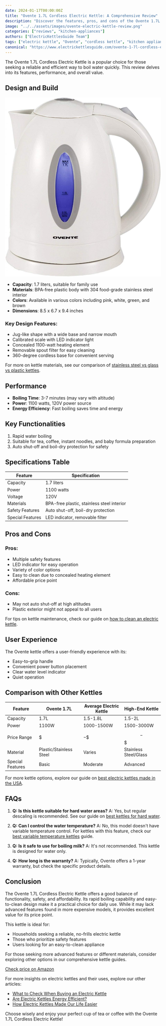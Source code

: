 ```yaml
---
date: 2024-01-17T00:00:00Z
title: "Ovente 1.7L Cordless Electric Kettle: A Comprehensive Review"
description: "Discover the features, pros, and cons of the Ovente 1.7L Cordless Electric Kettle. Learn about its design, performance, and safety features to decide if it's the right kettle for your needs."
image: "../../assets/images/ovente-electric-kettle-review.png"
categories: ["reviews", "kitchen-appliances"]
authors: ["ElectricKettlesGuide Team"]
tags: ["electric kettle", "Ovente", "cordless kettle", "kitchen appliances"]
canonical: "https://www.electrickettlesguide.com/ovente-1-7l-cordless-electric-kettle-review/"
---
```


The Ovente 1.7L Cordless Electric Kettle is a popular choice for those seeking a reliable and efficient way to boil water quickly. This review delves into its features, performance, and overall value.

## Design and Build

![Ovente Electric Kettle](../../assets/images/ovente-1-894x1024.jpg)

- **Capacity**: 1.7 liters, suitable for family use
- **Materials**: BPA-free plastic body with 304 food-grade stainless steel interior
- **Colors**: Available in various colors including pink, white, green, and brown
- **Dimensions**: 8.5 x 6.7 x 9.4 inches

### Key Design Features:
- Jug-like shape with a wide base and narrow mouth
- Calibrated scale with LED indicator light
- Concealed 1100-watt heating element
- Removable spout filter for easy cleaning
- 360-degree cordless base for convenient serving

For more on kettle materials, see our comparison of [stainless steel vs glass vs plastic kettles](https://www.electrickettlesguide.com/stainless-steel-vs-glass-vs-plastic-kettle/).

## Performance

- **Boiling Time**: 3-7 minutes (may vary with altitude)
- **Power**: 1100 watts, 120V power source
- **Energy Efficiency**: Fast boiling saves time and energy

## Key Functionalities

1. Rapid water boiling
2. Suitable for tea, coffee, instant noodles, and baby formula preparation
3. Auto shut-off and boil-dry protection for safety

## Specifications Table

| Feature | Specification |
|---------|---------------|
| Capacity | 1.7 liters |
| Power | 1100 watts |
| Voltage | 120V |
| Materials | BPA-free plastic, stainless steel interior |
| Safety Features | Auto shut-off, boil-dry protection |
| Special Features | LED indicator, removable filter |

## Pros and Cons

### Pros:
- Multiple safety features
- LED indicator for easy operation
- Variety of color options
- Easy to clean due to concealed heating element
- Affordable price point

### Cons:
- May not auto shut-off at high altitudes
- Plastic exterior might not appeal to all users

For tips on kettle maintenance, check our guide on [how to clean an electric kettle](https://www.electrickettlesguide.com/how-to-clean-an-electric-kettle/).

## User Experience

The Ovente kettle offers a user-friendly experience with its:
- Easy-to-grip handle
- Convenient power button placement
- Clear water level indicator
- Quiet operation

## Comparison with Other Kettles

| Feature | Ovente 1.7L | Average Electric Kettle | High-End Kettle |
|---------|-------------|-------------------------|-----------------|
| Capacity | 1.7L | 1.5-1.8L | 1.5-2L |
| Power | 1100W | 1000-1500W | 1500-3000W |
| Price Range | $ | $-$$ | $$-$$$ |
| Material | Plastic/Stainless Steel | Varies | Stainless Steel/Glass |
| Special Features | Basic | Moderate | Advanced |

For more kettle options, explore our guide on [best electric kettles made in the USA](https://www.electrickettlesguide.com/best-electric-kettles-made-in-the-usa/).

## FAQs

1. **Q: Is this kettle suitable for hard water areas?**
   A: Yes, but regular descaling is recommended. See our guide on [best kettles for hard water](https://www.electrickettlesguide.com/best-kettles-for-hard-water/).

2. **Q: Can I control the water temperature?**
   A: No, this model doesn't have variable temperature control. For kettles with this feature, check our [best variable temperature kettles](https://www.electrickettlesguide.com/best-variable-temperature-kettles/) guide.

3. **Q: Is it safe to use for boiling milk?**
   A: It's not recommended. This kettle is designed for water only.

4. **Q: How long is the warranty?**
   A: Typically, Ovente offers a 1-year warranty, but check the specific product details.

## Conclusion

The Ovente 1.7L Cordless Electric Kettle offers a good balance of functionality, safety, and affordability. Its rapid boiling capability and easy-to-clean design make it a practical choice for daily use. While it may lack advanced features found in more expensive models, it provides excellent value for its price point.

This kettle is ideal for:
- Households seeking a reliable, no-frills electric kettle
- Those who prioritize safety features
- Users looking for an easy-to-clean appliance

For those seeking more advanced features or different materials, consider exploring other options in our comprehensive kettle guides.

[Check price on Amazon](#)

For more insights on electric kettles and their uses, explore our other articles:
- [What to Check When Buying an Electric Kettle](https://www.electrickettlesguide.com/what-to-check-when-buying-an-electric-kettle/)
- [Are Electric Kettles Energy Efficient?](https://www.electrickettlesguide.com/are-electric-kettles-energy-efficient/)
- [How Electric Kettles Made Our Life Easier](https://www.electrickettlesguide.com/how-electric-kettles-made-our-life-easier/)

Choose wisely and enjoy your perfect cup of tea or coffee with the Ovente 1.7L Cordless Electric Kettle!
